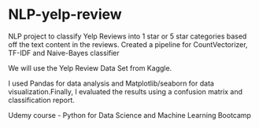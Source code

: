 # NLP-yelp-review

NLP project to classify Yelp Reviews into 1 star or 5 star categories based off the text content in the reviews. Created a pipeline for CountVectorizer, TF-IDF and Naive-Bayes classifier

We will use the Yelp Review Data Set from Kaggle.

I used Pandas for data analysis and Matplotlib/seaborn for data visualization.Finally, I evaluated the results using a confusion matrix and classification report.

Udemy course - Python for Data Science and Machine Learning Bootcamp
